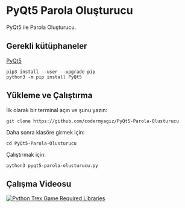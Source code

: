 # PyQt5 Parola Oluşturucu

PyQt5 ile Parola Oluşturucu.

## Gerekli kütüphaneler
[PyQt5](https://www.riverbankcomputing.com/static/Docs/PyQt5/)

    pip3 install --user --upgrade pip
    python3 -m pip install PyQt5


## Yükleme ve Çalıştırma
İlk olarak bir terminal açın ve şunu yazın:

    git clone https://github.com/codermyagiz/PyQt5-Parola-Olusturucu

Daha sonra klasöre girmek için:

    cd PyQt5-Parola-Olusturucu
   Çalıştırmak için:


    python3 pyqt5-parola-olusturucu.py

## Çalışma Videosu
[![Python Trex Game Required Libraries](https://img.youtube.com/vi/A24HuFF8L6Y/hqdefault.jpg)](https://www.youtube.com/watch?v=A24HuFF8L6Y)
